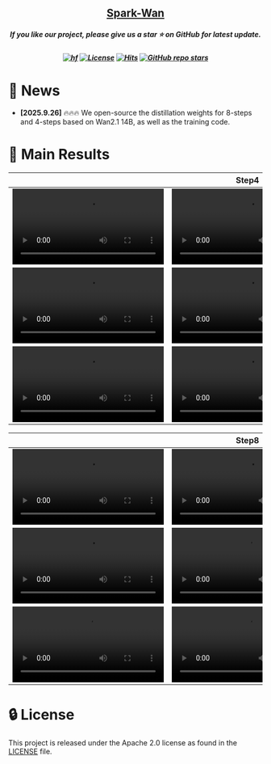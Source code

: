 <h2 align="center"> <a href="https://github.com/PKU-YuanGroup/Spark-Wan/">Spark-Wan</a></h2>
<h5 align="center"> If you like our project, please give us a star ⭐ on GitHub for latest update.  </h2>


<h5 align="center">
    
[![hf](https://img.shields.io/badge/🤗-Hugging%20Face-blue.svg)](https://huggingface.co/chestnutlzj/Spark-Wan)
[![License](https://img.shields.io/badge/Code%20License-Apache2.0-yellow)](https://github.com/PKU-YuanGroup/WF-VAE/blob/main/LICENSE)
[![Hits](https://hits.seeyoufarm.com/api/count/incr/badge.svg?url=https%3A%2F%2Fgithub.com%2FPKU-YuanGroup%2FWF-VAE&count_bg=%2379C83D&title_bg=%23555555&icon=&icon_color=%23E7E7E7&title=hits&edge_flat=false)](https://hits.seeyoufarm.com/api/count/incr/badge.svg?url=https%3A%2F%2Fgithub.com%2FPKU-YuanGroup%2FWF-VAE&count_bg=%2379C83D&title_bg=%23555555&icon=&icon_color=%23E7E7E7&title=hits&edge_flat=false)
[![GitHub repo stars](https://img.shields.io/github/stars/PKU-YuanGroup/WF-VAE?style=flat&logo=github&logoColor=whitesmoke&label=Stars)](https://github.com/PKU-YuanGroup/WF-VAE/stargazers)

</h5>

# 📰 News

* **[2025.9.26]** 🔥🔥🔥 We open-source the distillation weights for 8-steps and 4-steps based on Wan2.1 14B, as well as the training code.

# 🚀 Main Results
<table>
  <thead>
    <tr>
      <th colspan="3" align="center">Step4</th>
    </tr>
  </thead>
  <tbody>
    <tr>
      <td>
        <video src="https://github.com/user-attachments/assets/5c3f63ce-6e92-4126-b7d1-287c366f93f8" autoplay controls></video>
      </td>
      <td>
        <video src="https://github.com/user-attachments/assets/03766512-4658-49b9-862e-06327d54aa58" autoplay controls></video>
      </td>
      <td>
        <video src="https://github.com/user-attachments/assets/8fccbb26-764c-40da-9ff5-16bd3c385e16" autoplay controls></video>
      </td>
    </tr>
    <tr>
      <td>
        <video src="https://github.com/user-attachments/assets/fa9ea2f3-849a-4d32-965b-d4b1c982111b" autoplay controls></video>
      </td>
      <td>
        <video src="https://github.com/user-attachments/assets/e98f9313-bed9-4635-a294-db3f197d1317" autoplay controls></video>
      </td>
      <td>
        <video src="https://github.com/user-attachments/assets/ab6fd1ae-0dca-47bc-9b03-b093798c8c2a" autoplay controls></video>
      </td>
    </tr>
    <tr>
      <td>
        <video src="https://github.com/user-attachments/assets/f915308d-ab49-4381-8a03-46dc345f1638" autoplay controls></video>
      </td>
      <td>
        <video src="https://github.com/user-attachments/assets/6e741f9a-fdc3-463e-9173-bb7af3f3509e" autoplay controls></video>
      </td>
      <td>
        <video src="https://github.com/user-attachments/assets/53ce0af9-7c35-44e5-8c59-8e4d7eec08a7" autoplay controls></video>
      </td>
    </tr>
  </tbody>
</table>

<table>
  <thead>
    <tr>
      <th colspan="3" align="center">Step8</th>
    </tr>
  </thead>
  <tbody>
    <tr>
      <td>
        <video src="https://github.com/user-attachments/assets/42dd4ec7-46ec-4ae6-826f-b4b983d95c9b" autoplay controls></video>
      </td>
      <td>
        <video src="https://github.com/user-attachments/assets/08261e93-a614-44c7-b252-9a440cde57fe" autoplay controls></video>
      </td>
      <td>
        <video src="https://github.com/user-attachments/assets/bd8ca361-3e03-45e5-87bb-87cbe996d0a0" autoplay controls></video>
      </td>
    </tr>
    <tr>
      <td>
        <video src="https://github.com/user-attachments/assets/cdefcf71-90f3-4897-8a26-9aa60fdb0eaa" autoplay controls></video>
      </td>
      <td>
        <video src="https://github.com/user-attachments/assets/39f1810e-f1ff-4b09-b254-71c152fec746" autoplay controls></video>
      </td>
      <td>
        <video src="https://github.com/user-attachments/assets/e3f5f943-a174-4b28-a7a9-9b40c41f018c" autoplay controls></video>
      </td>
    </tr>
    <tr>
      <td>
        <video src="https://github.com/user-attachments/assets/98513643-506e-49b2-8376-5550d0c540ea" autoplay controls></video>
      </td>
      <td>
        <video src="https://github.com/user-attachments/assets/a155b62d-d260-49ec-9dac-eb0dd46cf212" autoplay controls></video>
      </td>
      <td>
        <video src="https://github.com/user-attachments/assets/721555e3-a769-46d4-852e-ba03dfaa4b32" autoplay controls></video>
      </td>
    </tr>
  </tbody>
</table>

# 🔒 License

This project is released under the Apache 2.0 license as found in the [LICENSE](LICENSE) file.
